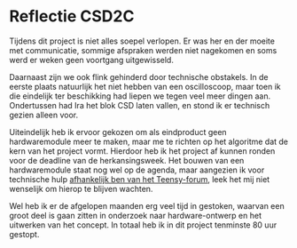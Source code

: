 # Reflectie CSD2C
Tijdens dit project is niet alles soepel verlopen. Er was her en der moeite met communicatie, sommige afspraken werden niet nagekomen en soms werd er weken geen voortgang uitgewisseld.

Daarnaast zijn we ook flink gehinderd door technische obstakels. In de eerste plaats natuurlijk het niet hebben van een oscilloscoop, maar toen ik die eindelijk ter beschikking had liepen we tegen veel meer dingen aan. Ondertussen had Ira het blok CSD laten vallen, en stond ik er technisch gezien alleen voor.

Uiteindelijk heb ik ervoor gekozen om als eindproduct geen hardwaremodule meer te maken, maar me te richten op het algoritme dat de kern van het project vormt. Hierdoor heb ik het project af kunnen ronden voor de deadline van de herkansingsweek. Het bouwen van een hardwaremodule staat nog wel op de agenda, maar aangezien ik voor technische hulp [afhankelijk ben van het Teensy-forum](https://forum.pjrc.com/threads/67120-Using-TDA1543A-with-Teensy-4-0), leek het mij niet wenselijk om hierop te blijven wachten.

Wel heb ik er de afgelopen maanden erg veel tijd in gestoken, waarvan een groot deel is gaan zitten in onderzoek naar hardware-ontwerp en het uitwerken van het concept. In totaal heb ik in dit project tenminste 80 uur gestopt.